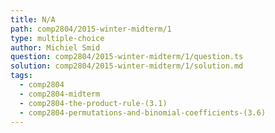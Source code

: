 ```yaml
---
title: N/A
path: comp2804/2015-winter-midterm/1
type: multiple-choice
author: Michiel Smid
question: comp2804/2015-winter-midterm/1/question.ts
solution: comp2804/2015-winter-midterm/1/solution.md
tags:
  - comp2804
  - comp2804-midterm
  - comp2804-the-product-rule-(3.1)
  - comp2804-permutations-and-binomial-coefficients-(3.6)
---
```

